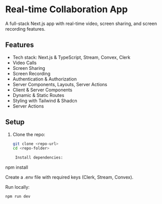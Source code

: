 # Real-time Collaboration App

A full-stack Next.js app with real-time video, screen sharing, and screen recording features.  

## Features
- Tech stack: Next.js & TypeScript, Stream, Convex, Clerk
- Video Calls
- Screen Sharing
- Screen Recording
- Authentication & Authorization
- Server Components, Layouts, Server Actions
- Client & Server Components
- Dynamic & Static Routes
- Styling with Tailwind & Shadcn
- Server Actions

## Setup
1. Clone the repo:
   ```bash
   git clone <repo-url>
   cd <repo-folder>

    Install dependencies:

npm install

Create a .env file with required keys (Clerk, Stream, Convex).

Run locally:

    npm run dev

